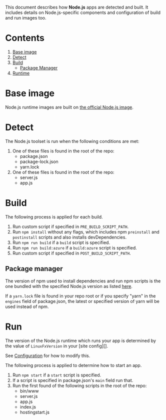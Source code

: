 This document describes how **Node.js** apps are detected and built. It
includes details on Node.js-specific components and configuration of build
and run images too.

# Contents

1. [Base image](#base_image)
1. [Detect](#detect)
1. [Build](#build)
    * [Package Manager](#package_manager)
1. [Runtime](#runtime)

# Base image

Node.js runtime images are built on [the official Node.js
image](https://github.com/nodejs/docker-node).

# Detect

The Node.js toolset is run when the following conditions are met:

1. One of these files is found in the root of the repo:
    * package.json
    * package-lock.json
    * yarn.lock
1. One of these files is found in the root of the repo:
    * server.js
    * app.js

# Build

The following process is applied for each build.

1. Run custom script if specified in `PRE_BUILD_SCRIPT_PATH`.
1. Run `npm install` without any flags, which includes npm `preinstall` and `postinstall` scripts and also installs devDependencies.
1. Run `npm run build` if a `build` script is specified.
1. Run `npm run build:azure` if a `build:azure` script is specified.
1. Run custom script if specified in `POST_BUILD_SCRIPT_PATH`.

## Package manager

The version of npm used to install dependencies and run npm scripts is the
one bundled with the specified Node.js version as listed
[here](https://nodejs.org/en/download/releases/).

If a `yarn.lock` file is found in your repo root or if you specify "yarn" in
the `engines` field of package.json, the latest or specified version of yarn
will be used instead of npm.

# Run

The version of the Node.js runtime which runs your app is determined by the
value of `LinuxFxVersion` in your [site config][]. 

See [Configuration](../configuration.md) for how to modify this.

The following process is applied to determine how to start an app.

1. Run `npm start` if a `start` script is specified.
1. If a script is specified in package.json's `main` field run that.
1. Run the first found of the following scripts in the root of the repo:
    * bin/www
    * server.js
    * app.js
    * index.js
    * hostingstart.js